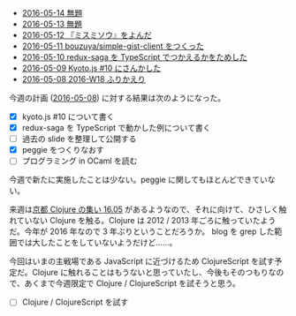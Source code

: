- [2016-05-14 無題][2016-05-14]
- [2016-05-13 無題][2016-05-13]
- [2016-05-12 『ミスミソウ』をよんだ][2016-05-12]
- [2016-05-11 bouzuya/simple-gist-client をつくった][2016-05-11]
- [2016-05-10 redux-saga を TypeScript でつかえるかをためした][2016-05-10]
- [2016-05-09 Kyoto.js #10 にさんかした][2016-05-09]
- [2016-05-08 2016-W18 ふりかえり][2016-05-08]

今週の計画 ([2016-05-08][]) に対する結果は次のようになった。

- [x] kyoto.js #10 について書く
- [x] redux-saga を TypeScript で動かした例について書く
- [ ] 過去の slide を整理して公開する
- [x] peggie をつくりなおす
- [ ] プログラミング in OCaml を読む

今週で新たに実施したことは少ない。peggie に関してもほとんどできていない。

来週は[京都 Clojure の集い 16.05](https://e6a302c89833f490f111a94ebc.doorkeeper.jp/events/42877) があるようなので、それに向けて、ひさしく触れていない Clojure を触る。Clojure は 2012 / 2013 年ごろに触っていたようだ。今年が 2016 年なので 3 年ぶりということだろうか。 blog を grep した範囲では大したことをしていないようだけど……。

今回はいまの主戦場である JavaScript に近づけるため ClojureScript を試す予定だ。Clojure に触れることはもうないと思っていたし、今後もそのつもりなので、あくまで今週限定で Clojure / ClojureScript を試そうと思う。

- [ ] Clojure / ClojureScript を試す

[2016-05-08]: https://blog.bouzuya.net/2016/05/08/
[2016-05-09]: https://blog.bouzuya.net/2016/05/09/
[2016-05-10]: https://blog.bouzuya.net/2016/05/10/
[2016-05-11]: https://blog.bouzuya.net/2016/05/11/
[2016-05-12]: https://blog.bouzuya.net/2016/05/12/
[2016-05-13]: https://blog.bouzuya.net/2016/05/13/
[2016-05-14]: https://blog.bouzuya.net/2016/05/14/
